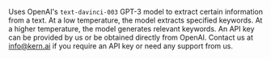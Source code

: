 Uses OpenAI's `text-davinci-003` GPT-3 model to extract certain information from a text. At a low temperature, the model extracts specified keywords. At a higher temperature, the model generates relevant keywords. An API key can be provided by us or be obtained directly from OpenAI. Contact us at info@kern.ai if you require an API key or need any support from us.